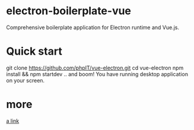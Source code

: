 # electron-boilerplate-vue
Comprehensive boilerplate application for Electron runtime and Vue.js. 
# Quick start 
  git clone https://github.com/phpIT/vue-electron.git
  cd vue-electron
  npm install && npm startdev
.. and boom! You have running desktop application on your screen.
# more
   [a link](http://www.luoxinxin.com.cn/2016/11/04/vue-electron%E6%9E%84%E5%BB%BA%E6%A1%8C%E9%9D%A2%E5%BA%94%E7%94%A8/)

